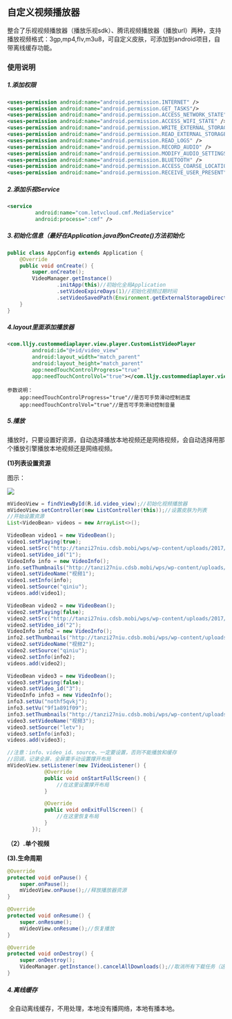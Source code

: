 ## 自定义视频播放器

整合了乐视视频播放器（播放乐视sdk）、腾讯视频播放器（播放url）两种，支持播放视频格式：3gp,mp4,flv,m3u8，可自定义皮肤，可添加到android项目，自带离线缓存功能。

### 使用说明

##### 1.添加权限

```xml
<uses-permission android:name="android.permission.INTERNET" />
<uses-permission android:name="android.permission.GET_TASKS"/>
<uses-permission android:name="android.permission.ACCESS_NETWORK_STATE" />
<uses-permission android:name="android.permission.ACCESS_WIFI_STATE" />
<uses-permission android:name="android.permission.WRITE_EXTERNAL_STORAGE" />
<uses-permission android:name="android.permission.READ_EXTERNAL_STORAGE" />
<uses-permission android:name="android.permission.READ_LOGS" />
<uses-permission android:name="android.permission.RECORD_AUDIO" />
<uses-permission android:name="android.permission.MODIFY_AUDIO_SETTINGS" />
<uses-permission android:name="android.permission.BLUETOOTH" />
<uses-permission android:name="android.permission.ACCESS_COARSE_LOCATION"/>
<uses-permission android:name="android.permission.RECEIVE_USER_PRESENT"/>
```

##### 2.添加乐视Service

```xml
<service
         android:name="com.letvcloud.cmf.MediaService"
         android:process=":cmf" />
```

##### 3.初始化信息（最好在Application.java的onCreate()方法初始化

```java
public class AppConfig extends Application {
    @Override
    public void onCreate() {
        super.onCreate();
        VideoManager.getInstance()
                .initApp(this)//初始化全局Application
                .setVideoExpireDays(1)//初始化视频过期时间
                .setVideoSavedPath(Environment.getExternalStorageDirectory().getPath() + 	                                                    File.separator + "llplayer" + File.separator);//设置视频缓存目录
    }
}
```



##### 4.layout里面添加播放器

```xml
<com.lljy.custommediaplayer.view.player.CustomListVideoPlayer
        android:id="@+id/video_view"
        android:layout_width="match_parent"
        android:layout_height="match_parent"
        app:needTouchControlProgress="true"
        app:needTouchControlVol="true"></com.lljy.custommediaplayer.view.player.CustomListVideoPlayer>
```

    参数说明：
    	app:needTouchControlProgress="true"//是否可手势滑动控制进度
        app:needTouchControlVol="true"//是否可手势滑动控制音量
##### 5.播放

​	播放时，只要设置好资源，自动选择播放本地视频还是网络视频，会自动选择用那个播放引擎播放本地视频还是网络视频。

**(1)列表设置资源**

图示：

![](http://git.cke123.com/XieGuangwei/CustomVideoPlayer/src/master/screenshot/list_cap.png)

```java
mVideoView = findViewById(R.id.video_view);//初始化视频播放器
mVideoView.setController(new ListController(this));//设置皮肤为列表
//开始设置资源
List<VideoBean> videos = new ArrayList<>();

VideoBean video1 = new VideoBean();
video1.setPlaying(true);
video1.setSrc("http://tanzi27niu.cdsb.mobi/wps/wp-content/uploads/2017/05/2017-05-17_17-33-30.mp4");
video1.setVideo_id("1");
VideoInfo info = new VideoInfo();
info.setThumbnails("http://tanzi27niu.cdsb.mobi/wps/wp-content/uploads/2017/05/2017-05-17_17-30-43.jpg");
video1.setVideoName("视频1");
video1.setInfo(info);
video1.setSource("qiniu");
videos.add(video1);

VideoBean video2 = new VideoBean();
video2.setPlaying(false);
video2.setSrc("http://tanzi27niu.cdsb.mobi/wps/wp-content/uploads/2017/05/2017-05-10_10-20-26.mp4");
video2.setVideo_id("2");
VideoInfo info2 = new VideoInfo();
info2.setThumbnails("http://tanzi27niu.cdsb.mobi/wps/wp-content/uploads/2017/05/2017-05-10_10-09-58.jpg");
video2.setVideoName("视频2");
video2.setSource("qiniu");
video2.setInfo(info2);
videos.add(video2);

VideoBean video3 = new VideoBean();
video3.setPlaying(false);
video3.setVideo_id("3");
VideoInfo info3 = new VideoInfo();
info3.setUu("nothf5qvkj");
info3.setVu("9f1a891f09");
info3.setThumbnails("http://tanzi27niu.cdsb.mobi/wps/wp-content/uploads/2017/05/2017-05-10_10-09-58.jpg");
video3.setVideoName("视频3");
video3.setSource("letv");
video3.setInfo(info3);
videos.add(video3);

//注意：info、video_id、source、一定要设置，否则不能播放和缓存
//回调，记录全屏，全屏需手动设置撑开布局
mVideoView.setListener(new IVideoListener() {
            @Override
            public void onStartFullScreen() {
                //在这里设置撑开布局
            }

            @Override
            public void onExitFullScreen() {
				//在这里恢复布局
            }
        });
```

**（2）.单个视频**



**(3).生命周期**

```java
@Override
protected void onPause() {
    super.onPause();
    mVideoView.onPause();//释放播放器资源
}

@Override
protected void onResume() {
    super.onResume();
    mVideoView.onResume();//恢复播放
}

@Override
protected void onDestroy() {
    super.onDestroy();
    VideoManager.getInstance().cancelAllDownloads();//取消所有下载任务（这个在退出app调用即可，不用每个activity或者fragment都添加）
}
```

##### 4.离线缓存

​	全自动离线缓存，不用处理，本地没有播网络，本地有播本地。